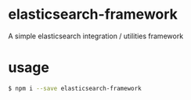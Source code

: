 # elasticsearch-framework

A simple elasticsearch integration / utilities framework

# usage

```sh
$ npm i --save elasticsearch-framework
```
